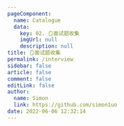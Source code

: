 ```yaml
---
pageComponent: 
  name: Catalogue
  data: 
    key: 02. 🪞面试题收集
    imgUrl: null
    description: null
title: 🪞面试题收集
permalink: /interview
sidebar: false
article: false
comment: false
editLink: false
author: 
  name: Simon
  link: https://github.com/simon1uo
date: 2022-06-06 12:32:14
---
```

